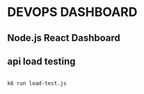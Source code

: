 # DEVOPS DASHBOARD

## Node.js React Dashboard


## api load testing

```bash

k6 run load-test.js

```
